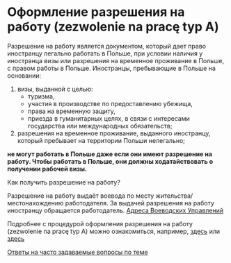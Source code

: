 # Оформление разрешения на работу (zezwolenie na pracę typ A)

Разрешение на работу является документом, который дает право иностранцу легально работать в Польше, при условии наличия у иностранца визы или разрешения на временное проживание в Польше, с правом работы в Польше.
Иностранцы, пребывающие в Польше на основании:
1. визы, выданной с целью:
    * туризма,
    * участия в производстве по предоставлению убежища,  
    * права на временную защиту,
    * приезда в гуманитарных целях, в связи с интересами государства или международных обязательств;
2. разрешения на временное проживание, выданного иностранцу, который пребывает на территории Польши нелегально;  

**не могут работать в Польше даже если они имеют разрешение на работу. Чтобы работать в Польше, они должны ходатайствовать о получении рабочей визы.**

Как получить разрешение на работу?

Разрешение на работу выдаёт воевода по месту жительства/местонахождению работодателя. За выдачей разрешения на работу иностранцу обращается работодатель.
[Адреса Воеводских Управлений](http://www.migrant.info.pl/organizacii-i-uchrezhdenija-pomogajuschie-migrantam.html)

Подробнее с процедурой оформления разрешения на работу (zezwolenie na pracę typ A) можно ознакомиться, например, [здесь](http://bip.mazowieckie.pl/cases/content/375) или [здесь](https://mazowieckie.pl/pl/dla-klienta/cudzoziemcy/zezwolenia-na-prace-dl-1/jakie-dokumenty-musze/zezwolenie-na-prace-ty)

[Ответы на часто задаваемые вопросы по теме](https://mazowieckie.pl/pl/dla-klienta/cudzoziemcy/zezwolenia-na-prace-dl-1/najcz/32726,Najczesciej-zadawane-pytania.html)  